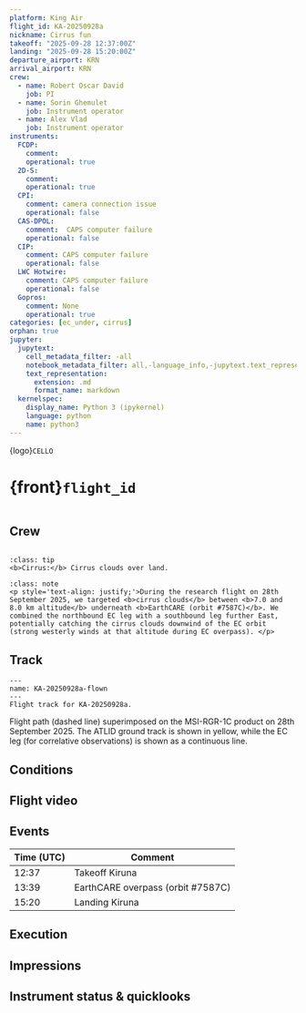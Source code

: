 ```yaml
---
platform: King Air
flight_id: KA-20250928a
nickname: Cirrus fun
takeoff: "2025-09-28 12:37:00Z"
landing: "2025-09-28 15:20:00Z"
departure_airport: KRN
arrival_airport: KRN
crew:
  - name: Robert Oscar David
    job: PI
  - name: Sorin Ghemulet
    job: Instrument operator
  - name: Alex Vlad
    job: Instrument operator
instruments:
  FCDP:
    comment:
    operational: true
  2D-S:
    comment:
    operational: true
  CPI:
    comment: camera connection issue
    operational: false
  CAS-DPOL:
    comment:  CAPS computer failure
    operational: false
  CIP:
    comment: CAPS computer failure
    operational: false
  LWC Hotwire:
    comment: CAPS computer failure
    operational: false
  Gopros:
    comment: None
    operational: true
categories: [ec_under, cirrus]
orphan: true
jupyter:
  jupytext:
    cell_metadata_filter: -all
    notebook_metadata_filter: all,-language_info,-jupytext.text_representation.format_version,-jupytext.text_representation.jupytext_version
    text_representation:
      extension: .md
      format_name: markdown
  kernelspec:
    display_name: Python 3 (ipykernel)
    language: python
    name: python3
---
```


{logo}`CELLO`

# {front}`flight_id`

```{badges}
```

## Crew

```{crew-list}
```

```{admonition} EarthCARE target scenarios
:class: tip
<b>Cirrus:</b> Cirrus clouds over land.
```


```{admonition} Flight summary
:class: note
<p style='text-align: justify;'>During the research flight on 28th September 2025, we targeted <b>cirrus clouds</b> between <b>7.0 and 8.0 km altitude</b> underneath <b>EarthCARE (orbit #7587C)</b>. We combined the northbound EC leg with a southbound leg further East, potentially catching the cirrus clouds downwind of the EC orbit (strong westerly winds at that altitude during EC overpass). </p>
```


## Track

```{figure} ../figures/KA-20250928a/KA-20250928a_7587C.png
---
name: KA-20250928a-flown
---
Flight track for KA-20250928a.
```
Flight path (dashed line) superimposed on the MSI-RGR-1C product on 28th September 2025. The ATLID ground track is shown in yellow, while the EC leg (for correlative observations) is shown as a continuous line.


## Conditions

## Flight video

## Events

Time (UTC) | Comment
-------------| -----
12:37 | Takeoff Kiruna
13:39 | EarthCARE overpass (orbit #7587C)
15:20 | Landing Kiruna


## Execution




## Impressions




## Instrument status & quicklooks
```{instrument-table}
```


